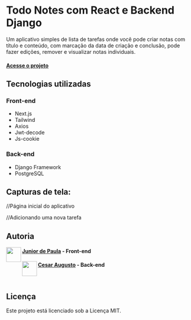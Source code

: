 # Todo Notes com React e Backend Django

Um aplicativo simples de lista de tarefas onde você pode criar notas com título e conteúdo, com marcação da data de criação e conclusão, pode fazer edições, remover e visualizar notas individuais.
#### [Acesse o projeto](https://notes-amber-tau.vercel.app/) 

## Tecnologias utilizadas

### Front-end
- Next.js
- Tailwind
- Axios 
- Jwt-decode
- Js-cookie

### Back-end
- Django Framework
- PostgreSQL

## Capturas de tela:

//Página inicial do aplicativo

//Adicionando uma nova tarefa

## Autoria

<img align="left" width="40" height="40" src="https://avatars.githubusercontent.com/u/123782542?v=4">

#### [Junior de Paula](https://github.com/Junior-dp-dev) - Front-end


<img align="left" width="40" height="40" src="https://avatars.githubusercontent.com/u/122934993?v=4">

#### [Cesar Augusto](https://github.com/KisarDev) - Back-end

</br>

## Licença
Este projeto está licenciado sob a Licença MIT.
